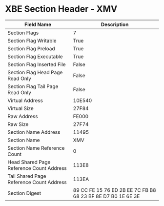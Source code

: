 # XBE Section Header - XMV

| Field Name | Description |
|---|---|
| Section Flags | 7 |
| Section Flag Writable | True |
| Section Flag Preload | True |
| Section Flag Executable | True |
| Section Flag Inserted File | False |
| Section Flag Head Page Read Only | False |
| Section Flag Tail Page Read Only | False |
| Virtual Address | 10E540 |
| Virtual Size | 27F84 |
| Raw Address | FE000 |
| Raw Size | 27F74 |
| Section Name Address | 11495 |
| Section Name | XMV |
| Section Name Reference Count | 0 |
| Head Shared Page Reference Count Address | 113E8 |
| Tail Shared Page Reference Count Address | 113EA |
| Section Digest | 89 CC FE 15 76 ED 2B EE 7C FB B8 68 23 BF 8E D7 B0 1E 6E 3E |
